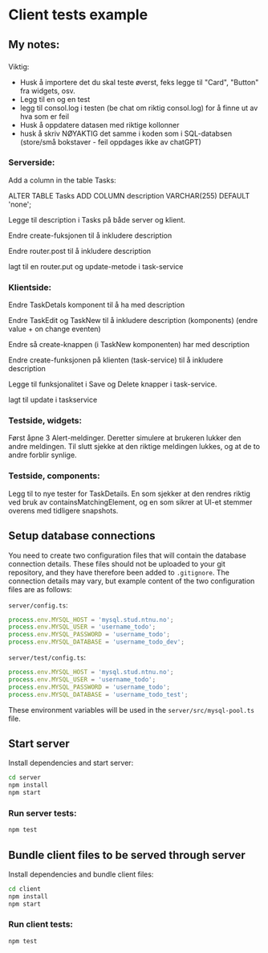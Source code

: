 # Client tests example

## My notes: 

###

Viktig: 

- Husk å importere det du skal teste øverst, feks legge til "Card", "Button" fra widgets, osv. 
- Legg til en og en test
- legg til consol.log i testen (be chat om riktig consol.log) for å finne ut av hva som er feil
- Husk å oppdatere datasen med riktige kollonner
- husk å skriv NØYAKTIG det samme i koden som i SQL-databsen (store/små bokstaver - feil oppdages ikke av chatGPT)


### Serverside: 

Add a column in the table Tasks: 

ALTER TABLE Tasks ADD COLUMN description VARCHAR(255) DEFAULT 'none';

Legge til description i Tasks på både server og klient. 

Endre create-fuksjonen til å inkludere description

Endre router.post til å inkludere description

lagt til en router.put og update-metode i task-service

### Klientside: 

Endre TaskDetals komponent til å ha med description

Endre TaskEdit og TaskNew til å inkludere description (komponents) (endre value + on change eventen)

Endre så create-knappen (i TaskNew komponenten) har med description

Endre create-funksjonen på klienten (task-service) til å inkludere description

Legge til funksjonalitet i Save og Delete knapper i task-service. 

lagt til update i taskservice

### Testside, widgets:  

Først åpne 3 Alert-meldinger.
Deretter simulere at brukeren lukker den andre meldingen.
Til slutt sjekke at den riktige meldingen lukkes, og at de to andre forblir synlige.

### Testside, components:  

Legg til to nye tester for TaskDetails. En som sjekker at den rendres riktig ved bruk av containsMatchingElement, og en som sikrer at UI-et stemmer overens med tidligere snapshots.

## Setup database connections

You need to create two configuration files that will contain the database connection details. These
files should not be uploaded to your git repository, and they have therefore been added to
`.gitignore`. The connection details may vary, but example content of the two configuration files
are as follows:

`server/config.ts`:

```ts
process.env.MYSQL_HOST = 'mysql.stud.ntnu.no';
process.env.MYSQL_USER = 'username_todo';
process.env.MYSQL_PASSWORD = 'username_todo';
process.env.MYSQL_DATABASE = 'username_todo_dev';
```

`server/test/config.ts`:

```ts
process.env.MYSQL_HOST = 'mysql.stud.ntnu.no';
process.env.MYSQL_USER = 'username_todo';
process.env.MYSQL_PASSWORD = 'username_todo';
process.env.MYSQL_DATABASE = 'username_todo_test';
```

These environment variables will be used in the `server/src/mysql-pool.ts` file.

## Start server

Install dependencies and start server:

```sh
cd server
npm install
npm start
```

### Run server tests:

```sh
npm test
```

## Bundle client files to be served through server

Install dependencies and bundle client files:

```sh
cd client
npm install
npm start
```

### Run client tests:

```sh
npm test
```
